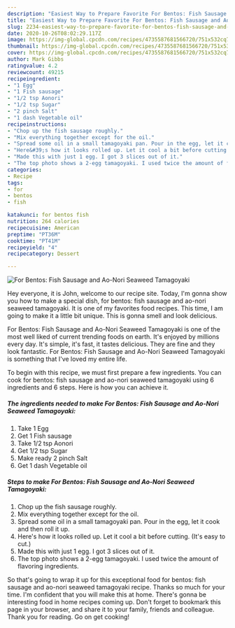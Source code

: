 ```yaml
---
description: "Easiest Way to Prepare Favorite For Bentos: Fish Sausage and Ao-Nori Seaweed Tamagoyaki"
title: "Easiest Way to Prepare Favorite For Bentos: Fish Sausage and Ao-Nori Seaweed Tamagoyaki"
slug: 2234-easiest-way-to-prepare-favorite-for-bentos-fish-sausage-and-ao-nori-seaweed-tamagoyaki
date: 2020-10-26T08:02:29.117Z
image: https://img-global.cpcdn.com/recipes/4735587681566720/751x532cq70/for-bentos-fish-sausage-and-ao-nori-seaweed-tamagoyaki-recipe-main-photo.jpg
thumbnail: https://img-global.cpcdn.com/recipes/4735587681566720/751x532cq70/for-bentos-fish-sausage-and-ao-nori-seaweed-tamagoyaki-recipe-main-photo.jpg
cover: https://img-global.cpcdn.com/recipes/4735587681566720/751x532cq70/for-bentos-fish-sausage-and-ao-nori-seaweed-tamagoyaki-recipe-main-photo.jpg
author: Mark Gibbs
ratingvalue: 4.2
reviewcount: 49215
recipeingredient:
- "1 Egg"
- "1 Fish sausage"
- "1/2 tsp Aonori"
- "1/2 tsp Sugar"
- "2 pinch Salt"
- "1 dash Vegetable oil"
recipeinstructions:
- "Chop up the fish sausage roughly."
- "Mix everything together except for the oil."
- "Spread some oil in a small tamagoyaki pan. Pour in the egg, let it cook and then roll it up."
- "Here&#39;s how it looks rolled up. Let it cool a bit before cutting. (It&#39;s easy to cut.)"
- "Made this with just 1 egg. I got 3 slices out of it."
- "The top photo shows a 2-egg tamagoyaki. I used twice the amount of flavoring ingredients."
categories:
- Recipe
tags:
- for
- bentos
- fish

katakunci: for bentos fish 
nutrition: 264 calories
recipecuisine: American
preptime: "PT36M"
cooktime: "PT41M"
recipeyield: "4"
recipecategory: Dessert

---
```



![For Bentos: Fish Sausage and Ao-Nori Seaweed Tamagoyaki](https://img-global.cpcdn.com/recipes/4735587681566720/751x532cq70/for-bentos-fish-sausage-and-ao-nori-seaweed-tamagoyaki-recipe-main-photo.jpg)

Hey everyone, it is John, welcome to our recipe site. Today, I'm gonna show you how to make a special dish, for bentos: fish sausage and ao-nori seaweed tamagoyaki. It is one of my favorites food recipes. This time, I am going to make it a little bit unique. This is gonna smell and look delicious.

For Bentos: Fish Sausage and Ao-Nori Seaweed Tamagoyaki is one of the most well liked of current trending foods on earth. It's enjoyed by millions every day. It's simple, it's fast, it tastes delicious. They are fine and they look fantastic. For Bentos: Fish Sausage and Ao-Nori Seaweed Tamagoyaki is something that I've loved my entire life.




To begin with this recipe, we must first prepare a few ingredients. You can cook for bentos: fish sausage and ao-nori seaweed tamagoyaki using 6 ingredients and 6 steps. Here is how you can achieve it.

<!--inarticleads1-->

##### The ingredients needed to make For Bentos: Fish Sausage and Ao-Nori Seaweed Tamagoyaki:

1. Take 1 Egg
1. Get 1 Fish sausage
1. Take 1/2 tsp Aonori
1. Get 1/2 tsp Sugar
1. Make ready 2 pinch Salt
1. Get 1 dash Vegetable oil




<!--inarticleads2-->

##### Steps to make For Bentos: Fish Sausage and Ao-Nori Seaweed Tamagoyaki:

1. Chop up the fish sausage roughly.
1. Mix everything together except for the oil.
1. Spread some oil in a small tamagoyaki pan. Pour in the egg, let it cook and then roll it up.
1. Here&#39;s how it looks rolled up. Let it cool a bit before cutting. (It&#39;s easy to cut.)
1. Made this with just 1 egg. I got 3 slices out of it.
1. The top photo shows a 2-egg tamagoyaki. I used twice the amount of flavoring ingredients.




So that's going to wrap it up for this exceptional food for bentos: fish sausage and ao-nori seaweed tamagoyaki recipe. Thanks so much for your time. I'm confident that you will make this at home. There's gonna be interesting food in home recipes coming up. Don't forget to bookmark this page in your browser, and share it to your family, friends and colleague. Thank you for reading. Go on get cooking!
